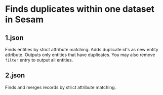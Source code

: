 # Finds duplicates within one dataset in Sesam

## 1.json 

Finds entities by strict attribute matching. Adds duplicate id's as new entity attribute.
Outputs only entities that have duplicates. You may also remove ```filter``` entry to output all entities.

## 2.json

Finds and merges records by strict attribute matching.